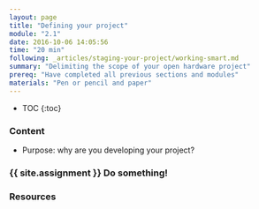 ```yaml
---
layout: page
title: "Defining your project"
module: "2.1"
date: 2016-10-06 14:05:56
time: "20 min"
following: _articles/staging-your-project/working-smart.md
summary: "Delimiting the scope of your open hardware project"
prereq: "Have completed all previous sections and modules"
materials: "Pen or pencil and paper"
---
```

* TOC
{:toc}

### Content

- Purpose: why are you developing your project?

### {{ site.assignment }} Do something!

### Resources
 
